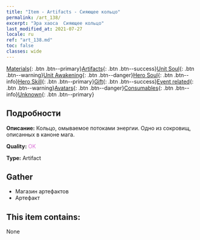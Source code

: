```yaml
---
title: "Item - Artifacts - Сияющее кольцо"
permalink: /art_138/
excerpt: "Эра хаоса  Сияющее кольцо"
last_modified_at: 2021-07-27
locale: ru
ref: "art_138.md"
toc: false
classes: wide
---
```

 [Materials](/ItemsRU/){: .btn .btn--primary}[Artifacts](/ItemsRU/Artifacts/){: .btn .btn--success}[Unit Soul](/ItemsRU/UnitSoul/){: .btn .btn--warning}[Unit Awakening](/ItemsRU/UnitAwakening/){: .btn .btn--danger}[Hero Soul](/ItemsRU/HeroSoul/){: .btn .btn--info}[Hero Skill](/ItemsRU/HeroSkill/){: .btn .btn--primary}[Gift](/ItemsRU/Gift/){: .btn .btn--success}[Event related](/ItemsRU/Events/){: .btn .btn--warning}[Avatars](/ItemsRU/Avatars/){: .btn .btn--danger}[Consumables](/ItemsRU/Consumables/){: .btn .btn--info}[Unknown](/ItemsRU/Unknown/){: .btn .btn--primary}

## Подробности
 **Описание:** Кольцо, омываемое потоками энергии. Одно из сокровищ, описанных в каноне мага.

 **Quality:** <span style="color: #DA70D6">OK</span>

 **Type:** Artifact

## Gather

*    Магазин артефактов 
*    Артефакт 

## This item contains:

  None

